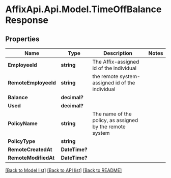 # AffixApi.Api.Model.TimeOffBalanceResponse

## Properties

Name | Type | Description | Notes
------------ | ------------- | ------------- | -------------
**EmployeeId** | **string** | The Affix-assigned id of the individual | 
**RemoteEmployeeId** | **string** | the remote system-assigned id of the individual | 
**Balance** | **decimal?** |  | 
**Used** | **decimal?** |  | 
**PolicyName** | **string** | The name of the policy, as assigned by the remote system | 
**PolicyType** | **string** |  | 
**RemoteCreatedAt** | **DateTime?** |  | 
**RemoteModifiedAt** | **DateTime?** |  | 

[[Back to Model list]](../README.md#documentation-for-models) [[Back to API list]](../README.md#documentation-for-api-endpoints) [[Back to README]](../README.md)

